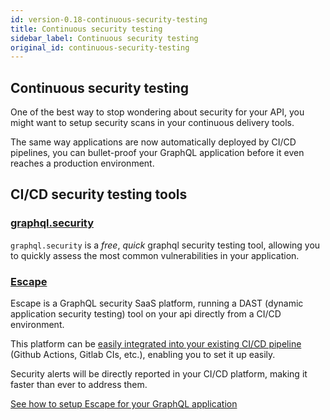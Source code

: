 ```yaml
---
id: version-0.18-continuous-security-testing
title: Continuous security testing
sidebar_label: Continuous security testing
original_id: continuous-security-testing
---
```


## Continuous security testing

One of the best way to stop wondering about security for your API, you might want to setup security scans in your continuous delivery tools.

The same way applications are now automatically deployed by CI/CD pipelines, you can bullet-proof your GraphQL application before it even reaches a production environment.

## CI/CD security testing tools

### [graphql.security](https://graphql.security/)

`graphql.security` is a *free*, *quick* graphql security testing tool, allowing you to quickly assess the most common vulnerabilities in your application.

### [Escape](https://escape.tech/)

Escape is a GraphQL security SaaS platform, running a DAST (dynamic application security testing) tool on your api directly from a CI/CD environment.

This platform can be [easily integrated into your existing CI/CD pipeline](https://escape.tech/docs/ci-cd/) (Github Actions, Gitlab CIs, etc.), enabling you to set it up easily.

Security alerts will be directly reported in your CI/CD platform, making it faster than ever to address them.

[See how to setup Escape for your GraphQL application](https://escape.tech/docs/introduction)
